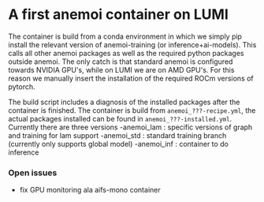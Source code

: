 # A first anemoi container on LUMI

The container is build from a conda environment in which we simply pip install the relevant version of anemoi-training (or inference+ai-models). This calls all other anemoi packages as well as the required python packages outside anemoi. The only catch is that standard anemoi is configured towards NVIDIA GPU's, while on LUMI we are on AMD GPU's. For this reason we manually insert the installation of the required ROCm versions of pytorch. 

The build script includes a diagnosis of the installed packages after the container is finished. The container is build from `anemoi_???-recipe.yml`, the actual packages installed can be found in `anemoi_???-installed.yml`. Currently there are three versions
-anemoi_lam : specific versions of graph and training for lam support
-anemoi_std : standard training branch (currently only supports global model)
-anemoi_inf : container to do inference



### Open issues
- fix GPU monitoring ala aifs-mono container

